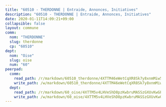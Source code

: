 ```yaml
---
title: "60510 - THERDONNE | Entraide, Annonces, Initiatives"
description: "60510 - THERDONNE | Entraide, Annonces, Initiatives"
date: 2020-01-11T14:09:21+09:00
collapsible: false
layout: commune
comm:
  nom: "THERDONNE"
  slug: therdonne
  cp: "60510"
dept:
  nom: "Oise"
  slug: oise
  num: "60"
peerpad:
  comm:
    read_path: /r/markdown/60510_therdonne/4XTTM46eWetCqXR8Sk7y8xnmMiw5oKxAMG1eUrmc8AcS7Q3GE
    write_path: /w/markdown/60510_therdonne/4XTTM46eWetCqXR8Sk7y8xnmMiw5oKxAMG1eUrmc8AcS7Q3GE-K3TgV7q4ufEcbYZ3qeHUWERsyo1Gc4yYn46m5Cafh9hHQAy8jZHRK7FfYbfMG7b8fqQT34vYPCAa1DEZa696Gxm4vUFZy6v14fbimHy2i8gvWCygAmPAgToFeiB9KGapUZuVd8Kc
  dept:
    read_path: /r/markdown/60_oise/4XTTM5v4LHVeShD8pzKwbruMASSzGXUvKwGPyPNR6Aq6aruGY
    write_path: /w/markdown/60_oise/4XTTM5v4LHVeShD8pzKwbruMASSzGXUvKwGPyPNR6Aq6aruGY-K3TgTfEPmBuMGxs3WizC7aafmuSUvuvwsE7nM986pS4fEczEhokrfL1mXNtU722XatpEcDhfhLf5xd24JkCKBD4DcQHeF5CYjEkAVzDN3PuQerZfYGZ5zy2XFcJNh2Z1pYjLoQTn
---
```


